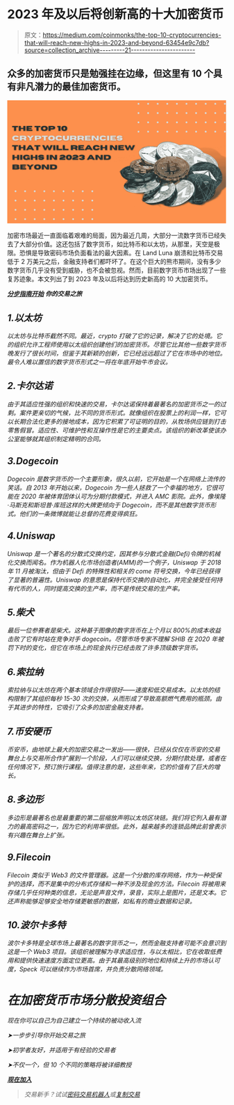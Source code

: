 # 2023 年及以后将创新高的十大加密货币

> 原文：<https://medium.com/coinmonks/the-top-10-cryptocurrencies-that-will-reach-new-highs-in-2023-and-beyond-63454e9c7db?source=collection_archive---------21----------------------->

## 众多的加密货币只是勉强挂在边缘，但这里有 10 个具有非凡潜力的最佳加密货币。

![](img/6cd7d3945bdd7e9337673f09b0c957d5.png)

加密市场最近一直面临着艰难的局面，因为最近几周，大部分一流数字货币已经失去了大部分价值。这还包括了数字货币，如比特币和以太坊，从那里，天空是极限。恐惧是导致密码市场负面看法的最大因素。在 Land Luna 崩溃和比特币交易低于 2 万美元之后，金融支持者们都吓坏了。在这个巨大的熊市期间，没有多少数字货币几乎没有受到威胁，也不会被忽视。然而，目前数字货币市场出现了一些复苏迹象。本文列出了到 2023 年及以后将达到历史新高的 10 大加密货币。

*[***分步指南开始***](https://thecryptolab.groovesell.com/a/hxfZKodDqjTa) ***你的交易之旅****

## *1.以太坊*

*以太坊与比特币截然不同。最近，crypto 打破了它的记录，解决了它的处境。它的组织允许工程师使用以太组织创建他们的加密货币。尽管它比其他一些数字货币晚发行了很长时间，但鉴于其新颖的创新，它已经远远超过了它在市场中的地位。最令人难以置信的数字货币形式之一将在年底开始牛市会议。*

## *2.卡尔达诺*

*由于其适应性强的组织和快速的交易，卡尔达诺保持着最著名的加密货币之一的过剩。案件更亲切的气候，比不同的货币形式。就像组织在股票上的利润一样，它可以长期合法化更多的接地成本，因为它积累了可证明的目的，从牧场供应链到打击零售假冒。适应性、可维护性和互操作性是它的主要卖点。该组织的新改革使该办公室能够就其组织制定精明的合同。*

## *3.Dogecoin*

*Dogecoin 是数字货币的一个主要形象，很久以前，它开始是一个在网络上流传的笑话。自 2013 年开始以来，Dogecoin 为一些人拯救了一个幸福的地方，它很可能在 2020 年被体育团体认可为分期付款模式，并进入 AMC 影院。此外，像埃隆·马斯克和斯坦普·库班这样的大牌更倾向于 Dogecoin，而不是其他数字货币形式。他们的一条微博就能让总督的花费变得疯狂。*

## *4.Uniswap*

*Uniswap 是一个著名的分散式交换约定，因其参与分散式金融(Defi)令牌的机械化交换而闻名。作为机器人化市场创造者(AMM)的一个例子，Uniswap 于 2018 年 11 月被淘汰，但由于 Defi 的特殊性和相关的 come 符号交换，今年已经获得了显著的普遍性。Uniswap 的意思是保持代币交换的自动化，并完全接受任何持有代币的人，同时提高交换的生产率，而不是传统交易的生产率。*

## *5.柴犬*

*最后一位参赛者是柴犬。这种基于图像的数字货币在上个月以 800%的成本收益击败了它有时站在竞争对手 dogecoin。尽管市场专家不理解 SHIB 在 2020 年被罚下时的变化，但它在市场上的现金执行已经击败了许多顶级数字货币。*

## *6.索拉纳*

*索拉纳与以太坊在两个基本领域合作得很好——速度和低交易成本。以太坊的结构限制了其组织每秒 15-30 次的交换，从而形成了导致高额燃气费用的瓶颈。由于其进步的特性，它吸引了众多的加密金融支持者。*

## *7.币安硬币*

*币安币，由地球上最大的加密交易之一发出——很快，已经从仅仅在币安的交易舞台上与交易所合作扩展到一个阶段，人们可以继续交换，分期付款处理，或者在任何情况下，预订旅行课程。值得注意的是，这些年来，它的价值有了巨大的增长。*

## *8.多边形*

*多边形是最著名也是最重要的第二层缩放声明以太坊区块链。我们将它列入最有潜力的最高密码之一，因为它的利用率很低。此外，越来越多的连锁品牌此前曾表示有兴趣在舞台上扩张。*

## *9.Filecoin*

*Filecoin 类似于 Web3 的文件管理器。这是一个分散的库存网络，作为一种受保护的选择，而不是集中的分布式存储和一种不涉及现金的方法。Filecoin 将被用来存储几乎任何种类的信息，无论是声音文件，录音，实际上是图片，还是文本。它还声称能够足够安全地存储更敏感的数据，如私有的商业数据和记录。*

## *10.波尔卡多特*

*波尔卡多特是全球市场上最著名的数字货币之一，然而金融支持者可能不会意识到这是一个 Web3 项目。该组织被理解为寻求适应性，与以太相比，它在收取低费用和提供快速速度方面定位更高。由于其最高级别的地位和持续上升的市场认可度，Speck 可以继续作为市场首席，并负责分散网络领域。*

# *在加密货币市场分散投资组合*

*现在你可以自己为自己建立一个持续的被动收入流*

*➤一步步引导你开始交易之旅*

*➤初学者友好，并适用于有经验的交易者*

*➤不仅一个，但 10 个不同的策略将被详细教授*

*[**现在加入**](https://thecryptolab.groovesell.com/a/hxfZKodDqjTa)*

> *交易新手？试试[密码交易机器人](/coinmonks/crypto-trading-bot-c2ffce8acb2a)或[复制交易](/coinmonks/top-10-crypto-copy-trading-platforms-for-beginners-d0c37c7d698c)*